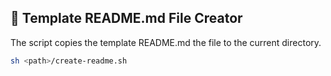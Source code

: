 ## 💬 Template README.md File Creator

<p>
    The script copies the template README.md the file to the current directory.
</p> 

```bash
sh <path>/create-readme.sh
```

<br />

